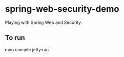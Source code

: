 # spring-web-security-demo

Playing with Spring Web and Security.

## To run

mvn compile jetty:run
